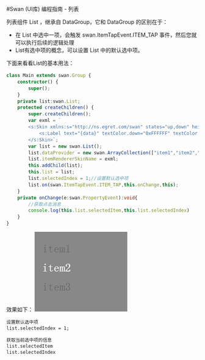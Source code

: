 #Swan (UI库) 编程指南 - 列表


列表组件 List ，继承自 DataGroup，它和 DataGroup 的区别在于：
* 在 List 中选中一项，会触发 swan.ItemTapEvent.ITEM_TAP 事件，然后您就可以执行后续的逻辑处理
* List有选中项的概念，可以设置 List 中的默认选中项。

下面来看看List的基本用法：
``` TypeScript
class Main extends swan.Group {
    constructor() {
        super();
    }
    private list:swan.List;
    protected createChildren() {
        super.createChildren();
        var exml = `
        <s:Skin xmlns:s="http://ns.egret.com/swan" states="up,down" height="50">
            <s:Label text="{data}" textColor.down="0xFFFFFF" textColor.up="0x666666" horizontalCenter="0" verticalCenter="0"/>
        </s:Skin>`;
        var list = new swan.List();
        list.dataProvider = new swan.ArrayCollection(["item1","item2","item3"]);
        list.itemRendererSkinName = exml;
        this.addChild(list);
        this.list = list;
        list.selectedIndex = 1;//设置默认选中项
        list.on(swan.ItemTapEvent.ITEM_TAP,this.onChange,this);
    }
    private onChange(e:swan.PropertyEvent):void{
    	//获取点击消息
        console.log(this.list.selectedItem,this.list.selectedIndex)
    }
}
```
效果如下：
![](./image/9/9_3_1.png)
~~~
设置默认选中项
list.selectedIndex = 1;
~~~
~~~
获取当前选中项的信息
list.selectedItem
list.selectedIndex
~~~
